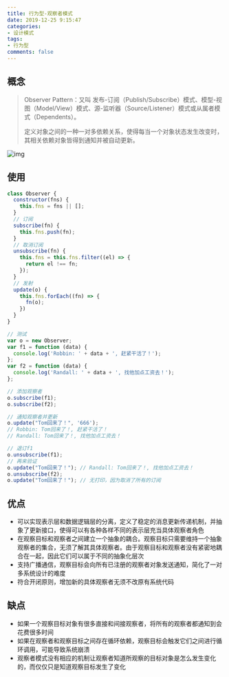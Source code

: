 ```yaml
---
title: 行为型-观察者模式
date: 2019-12-25 9:15:47
categories:
- 设计模式
tags:
- 行为型
comments: false
---
```




## 概念

> Observer Pattern：又叫 发布-订阅（Publish/Subscribe）模式、模型-视图（Model/View）模式、源-监听器（Source/Listener）模式或从属者模式（Dependents）。
>
> 定义对象之间的一种一对多依赖关系，使得每当一个对象状态发生改变时，其相关依赖对象皆得到通知并被自动更新。

![img](https://raw.githubusercontent.com/xietao3/Study-Plan/master/DesignPatterns/src/%E8%A7%82%E5%AF%9F%E8%80%85.png)



## 使用

```js
class Observer {
  constructor(fns) {
    this.fns = fns || [];
  }
  // 订阅
  subscribe(fn) {
    this.fns.push(fn);
  }
  // 取消订阅
  unsubscribe(fn) {
    this.fns = this.fns.filter((el) => {
      return el !== fn;
    });
  }
  // 发射
  update(o) {
    this.fns.forEach((fn) => {
      fn(o);
    })
  }
}

// 测试
var o = new Observer;
var f1 = function (data) {
  console.log('Robbin: ' + data + ', 赶紧干活了！');
};
var f2 = function (data) {
  console.log('Randall: ' + data + ', 找他加点工资去！');
};

// 添加观察者 
o.subscribe(f1);
o.subscribe(f2);

// 通知观察者并更新
o.update("Tom回来了！", '666'); 
// Robbin: Tom回来了！, 赶紧干活了！ 
// Randall: Tom回来了！, 找他加点工资去！

// 退订f1
o.unsubscribe(f1);
// 再来验证
o.update("Tom回来了！"); // Randall: Tom回来了！, 找他加点工资去！
o.unsubscribe(f2);
o.update("Tom回来了！"); // 无打印，因为取消了所有的订阅
```



## 优点

- 可以实现表示层和数据逻辑层的分离，定义了稳定的消息更新传递机制，并抽象了更新接口，使得可以有各种各样不同的表示层充当具体观察者角色
- 在观察目标和观察者之间建立一个抽象的耦合。观察目标只需要维持一个抽象观察者的集合，无须了解其具体观察者。由于观察目标和观察者没有紧密地耦合在一起，因此它们可以属于不同的抽象化层次
- 支持广播通信，观察目标会向所有已注册的观察者对象发送通知，简化了一对多系统设计的难度
- 符合开闭原则，增加新的具体观察者无须不改原有系统代码



## 缺点

- 如果一个观察目标对象有很多直接和间接观察者，将所有的观察者都通知到会花费很多时间
- 如果在观察者和观察目标之间存在循环依赖，观察目标会触发它们之间进行循环调用，可能导致系统崩溃
- 观察者模式没有相应的机制让观察者知道所观察的目标对象是怎么发生变化的，而仅仅只是知道观察目标发生了变化
